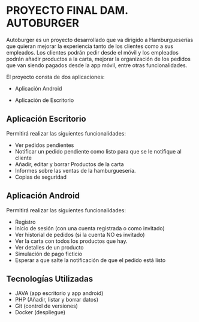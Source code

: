 # PROYECTO FINAL DAM. AUTOBURGER
Autoburger es un proyecto desarrollado que va dirigido a Hamburgueserías que quieran mejorar la experiencia tanto de los clientes como a sus empleados. 
Los clientes podrán pedir desde el móvil y los empleados podrán añadir productos a la carta, mejorar la organización de los pedidos que van siendo pagados desde la app móvil, entre otras funcionalidades.

El proyecto consta de dos aplicaciones: 

* Aplicación Android

* Aplicación de Escritorio


## Aplicación Escritorio

Permitirá realizar las siguientes funcionalidades:

* Ver pedidos pendientes
* Notificar un pedido pendiente como listo para que se le notifique al cliente
* Añadir, editar y borrar Productos de la carta 
* Informes sobre las ventas de la hamburguesería.
* Copias de seguridad

## Aplicación Android

Permitirá realizar las siguientes funcionalidades:

* Registro
* Inicio de sesión (con una cuenta registrada o como invitado)
* Ver historial de pedidos (si la cuenta NO es invitado)
* Ver la carta con todos los productos que hay.
* Ver detalles de un producto
* Simulación de pago ficticio
* Esperar a que salte la notificación de que el pedido está listo

## Tecnologías Utilizadas

* JAVA (app escritorio y app android)
* PHP (Añadir, listar y borrar datos)
* Git (control de versiones)
* Docker (despliegue)
